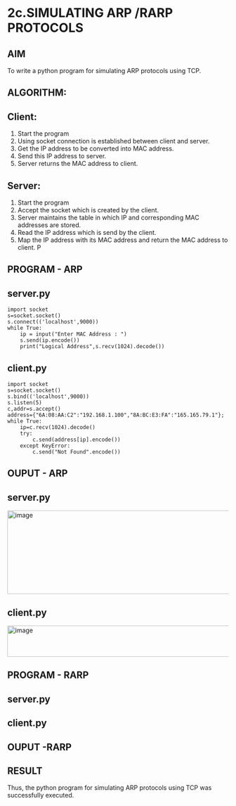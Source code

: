 # 2c.SIMULATING ARP /RARP PROTOCOLS
## AIM
To write a python program for simulating ARP protocols using TCP.
## ALGORITHM:
## Client:
1. Start the program
2. Using socket connection is established between client and server.
3. Get the IP address to be converted into MAC address.
4. Send this IP address to server.
5. Server returns the MAC address to client.
## Server:
1. Start the program
2. Accept the socket which is created by the client.
3. Server maintains the table in which IP and corresponding MAC addresses are
stored.
4. Read the IP address which is send by the client.
5. Map the IP address with its MAC address and return the MAC address to client.
P
## PROGRAM - ARP
## server.py
```
import socket
s=socket.socket()
s.connect(('localhost',9000))
while True:
    ip = input("Enter MAC Address : ")
    s.send(ip.encode())
    print("Logical Address",s.recv(1024).decode())
```
## client.py
```
import socket
s=socket.socket()
s.bind(('localhost',9000))
s.listen(5)
c,addr=s.accept()
address={"6A:08:AA:C2":"192.168.1.100","8A:BC:E3:FA":"165.165.79.1"};
while True:
    ip=c.recv(1024).decode()
    try:
        c.send(address[ip].encode())
    except KeyError:
        c.send("Not Found".encode())
```
## OUPUT - ARP
## server.py
<img width="570" height="190" alt="image" src="https://github.com/user-attachments/assets/759f0997-e784-4591-9190-bbe76fbd614a" />

## client.py
<img width="591" height="71" alt="image" src="https://github.com/user-attachments/assets/379476ae-8b24-449d-a7d4-3883596e5c74" />


## PROGRAM - RARP
## server.py

## client.py


## OUPUT -RARP
## RESULT
Thus, the python program for simulating ARP protocols using TCP was successfully 
executed.
